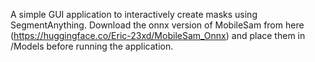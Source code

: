 A simple GUI application to interactively create masks using SegmentAnything.
Download the onnx version of MobileSam from here (https://huggingface.co/Eric-23xd/MobileSam_Onnx) and place them in /Models before running the application.
 
